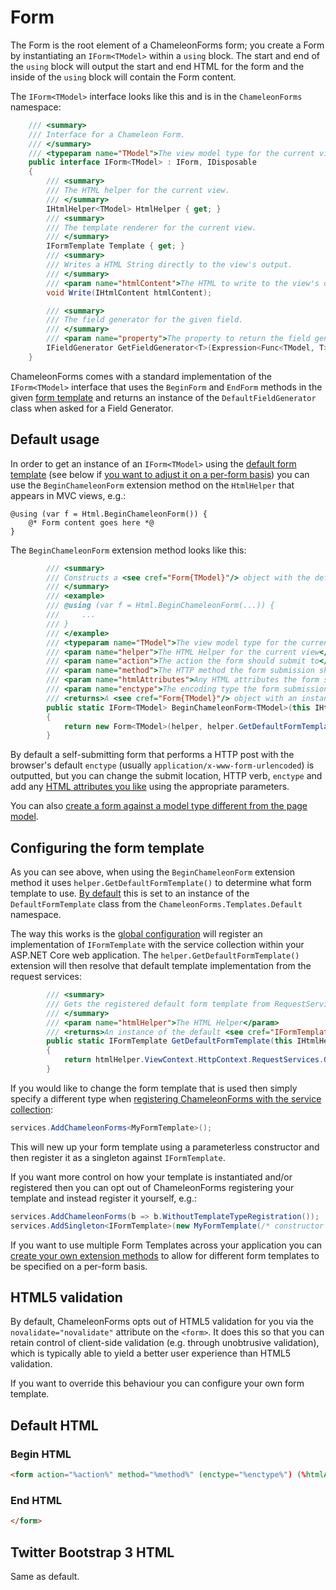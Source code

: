 # Form

The Form is the root element of a ChameleonForms form; you create a Form by instantiating an `IForm<TModel>` within a `using` block. The start and end of the `using` block will output the start and end HTML for the form and the inside of the `using` block will contain the Form content.

The `IForm<TModel>` interface looks like this and is in the `ChameleonForms` namespace:

```cs
    /// <summary>
    /// Interface for a Chameleon Form.
    /// </summary>
    /// <typeparam name="TModel">The view model type for the current view</typeparam>    
    public interface IForm<TModel> : IForm, IDisposable
    {
        /// <summary>
        /// The HTML helper for the current view.
        /// </summary>
        IHtmlHelper<TModel> HtmlHelper { get; }
        /// <summary>
        /// The template renderer for the current view.
        /// </summary>
        IFormTemplate Template { get; }
        /// <summary>
        /// Writes a HTML String directly to the view's output.
        /// </summary>
        /// <param name="htmlContent">The HTML to write to the view's output</param>
        void Write(IHtmlContent htmlContent);

        /// <summary>
        /// The field generator for the given field.
        /// </summary>
        /// <param name="property">The property to return the field generator for</param>
        IFieldGenerator GetFieldGenerator<T>(Expression<Func<TModel, T>> property);
    }
```

ChameleonForms comes with a standard implementation of the `IForm<TModel>` interface that uses the `BeginForm` and `EndForm` methods in the given [form template](form-templates.md) and returns an instance of the `DefaultFieldGenerator` class when asked for a Field Generator.

## Default usage

In order to get an instance of an `IForm<TModel>` using the [default form template](configuration.md#default-global-config) (see below if [you want to adjust it on a per-form basis](#configuring-the-form-template)) you can use the `BeginChameleonForm` extension method on the `HtmlHelper` that appears in MVC views, e.g.:

```cshtml
@using (var f = Html.BeginChameleonForm()) {
    @* Form content goes here *@
}
```

The `BeginChameleonForm` extension method looks like this:

```cs
        /// <summary>
        /// Constructs a <see cref="Form{TModel}"/> object with the default ChameleonForms template renderer.
        /// </summary>
        /// <example>
        /// @using (var f = Html.BeginChameleonForm(...)) {
        ///     ...
        /// }
        /// </example>
        /// <typeparam name="TModel">The view model type for the current view</typeparam>
        /// <param name="helper">The HTML Helper for the current view</param>
        /// <param name="action">The action the form should submit to</param>
        /// <param name="method">The HTTP method the form submission should use</param>
        /// <param name="htmlAttributes">Any HTML attributes the form should use</param>
        /// <param name="enctype">The encoding type the form submission should use</param>
        /// <returns>A <see cref="Form{TModel}"/> object with an instance of the default form template renderer.</returns>
        public static IForm<TModel> BeginChameleonForm<TModel>(this IHtmlHelper<TModel> helper, string action = "", FormMethod method = FormMethod.Post, HtmlAttributes htmlAttributes = null, EncType? enctype = null)
        {
            return new Form<TModel>(helper, helper.GetDefaultFormTemplate(), action, method, htmlAttributes, enctype);
        }
```

By default a self-submitting form that performs a HTTP post with the browser's default `enctype` (usually `application/x-www-form-urlencoded`) is outputted, but you can change the submit location, HTTP verb, `enctype` and add any [HTML attributes you like](html-attributes.md) using the appropriate parameters.

You can also [create a form against a model type different from the page model](different-form-models.md).

## Configuring the form template

As you can see above, when using the `BeginChameleonForm` extension method it uses `helper.GetDefaultFormTemplate()` to determine what form template to use. [By default](configuration.md#default-global-config) this is set to an instance of the `DefaultFormTemplate` class from the `ChameleonForms.Templates.Default` namespace.

The way this works is the [global configuration](configuration.md) will register an implementation of `IFormTemplate` with the service collection within your ASP.NET Core web application. The `helper.GetDefaultFormTemplate()` extension will then resolve that default template implementation from the request services:

```cs
        /// <summary>
        /// Gets the registered default form template from RequestServices.
        /// </summary>
        /// <param name="htmlHelper">The HTML Helper</param>
        /// <returns>An instance of the default <see cref="IFormTemplate"/></returns>
        public static IFormTemplate GetDefaultFormTemplate(this IHtmlHelper htmlHelper)
        {
            return htmlHelper.ViewContext.HttpContext.RequestServices.GetRequiredService<IFormTemplate>();
        }
```

If you would like to change the form template that is used then simply specify a different type when [registering ChameleonForms with the service collection](configuration.md#addservices-overloads):

```cs
services.AddChameleonForms<MyFormTemplate>();
```

This will new up your form template using a parameterless constructor and then register it as a singleton against `IFormTemplate`.

If you want more control on how your template is instantiated and/or registered then you can opt out of ChameleonForms registering your template and instead register it yourself, e.g.:

```cs
services.AddChameleonForms(b => b.WithoutTemplateTypeRegistration());
services.AddSingleton<IFormTemplate>(new MyFormTemplate(/* constructor parameters */));
```

If you want to use multiple Form Templates across your application you can [create your own extension methods](custom-template.md) to allow for different form templates to be specified on a per-form basis.

## HTML5 validation

By default, ChameleonForms opts out of HTML5 validation for you via the `novalidate="novalidate"` attribute on the `<form>`. It does this so that you can retain control of client-side validation (e.g. through unobtrusive validation), which is typically able to yield a better user experience than HTML5 validation.

If you want to override this behaviour you can configure your own form template.

## Default HTML

### Begin HTML

```html
<form action="%action%" method="%method%" (enctype="%enctype%") (%htmlAttributes%) novalidate="novalidate">
```

### End HTML

```html
</form>
```

## Twitter Bootstrap 3 HTML

Same as default.
